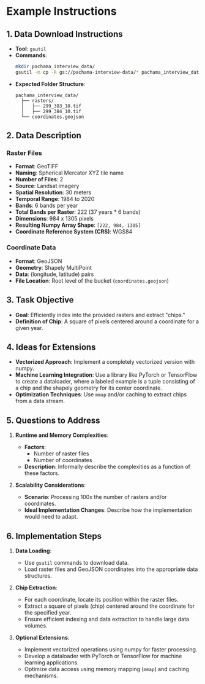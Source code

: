 
# Example Instructions

## 1. Data Download Instructions
- **Tool**: `gsutil`
- **Commands**:
  ```bash
  mkdir pachama_interview_data/
  gsutil -m cp -R gs://pachama-interview-data/* pachama_interview_data/
  ```
- **Expected Folder Structure**:
  ```
  pachama_interview_data/
    ├── rasters/
    │   ├── 299_383_10.tif
    │   ├── 299_384_10.tif
    └── coordinates.geojson
  ```

## 2. Data Description
### Raster Files
- **Format**: GeoTIFF
- **Naming**: Spherical Mercator XYZ tile name
- **Number of Files**: 2
- **Source**: Landsat imagery
- **Spatial Resolution**: 30 meters
- **Temporal Range**: 1984 to 2020
- **Bands**: 6 bands per year
- **Total Bands per Raster**: 222 (37 years * 6 bands)
- **Dimensions**: 984 x 1305 pixels
- **Resulting Numpy Array Shape**: `[222, 984, 1305]`
- **Coordinate Reference System (CRS)**: WGS84

### Coordinate Data
- **Format**: GeoJSON
- **Geometry**: Shapely MultiPoint
- **Data**: (longitude, latitude) pairs
- **File Location**: Root level of the bucket (`coordinates.geojson`)

## 3. Task Objective
- **Goal**: Efficiently index into the provided rasters and extract "chips."
- **Definition of Chip**: A square of pixels centered around a coordinate for a given year.

## 4. Ideas for Extensions
- **Vectorized Approach**: Implement a completely vectorized version with numpy.
- **Machine Learning Integration**: Use a library like PyTorch or TensorFlow to create a dataloader, where a labeled example is a tuple consisting of a chip and the shapely geometry for its center coordinate.
- **Optimization Techniques**: Use `mmap` and/or caching to extract chips from a data stream.

## 5. Questions to Address
1. **Runtime and Memory Complexities**:
   - **Factors**:
     - Number of raster files
     - Number of coordinates
   - **Description**: Informally describe the complexities as a function of these factors.

2. **Scalability Considerations**:
   - **Scenario**: Processing 100x the number of rasters and/or coordinates.
   - **Ideal Implementation Changes**: Describe how the implementation would need to adapt.

## 6. Implementation Steps
1. **Data Loading**:
   - Use `gsutil` commands to download data.
   - Load raster files and GeoJSON coordinates into the appropriate data structures.

2. **Chip Extraction**:
   - For each coordinate, locate its position within the raster files.
   - Extract a square of pixels (chip) centered around the coordinate for the specified year.
   - Ensure efficient indexing and data extraction to handle large data volumes.

3. **Optional Extensions**:
   - Implement vectorized operations using numpy for faster processing.
   - Develop a dataloader with PyTorch or TensorFlow for machine learning applications.
   - Optimize data access using memory mapping (`mmap`) and caching mechanisms.
